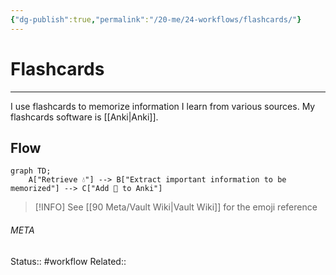 ```yaml
---
{"dg-publish":true,"permalink":"/20-me/24-workflows/flashcards/"}
---
```


# Flashcards
---
I use flashcards to memorize information I learn from various sources. My flashcards software is [[Anki\|Anki]].

## Flow
```mermaid
graph TD;
	A["Retrieve 💧"] --> B["Extract important information to be memorized"] --> C["Add 🎴 to Anki"]
```

> [!INFO]
> See [[90 Meta/Vault Wiki\|Vault Wiki]] for the emoji reference




###### META
Status:: #workflow
Related:: 
